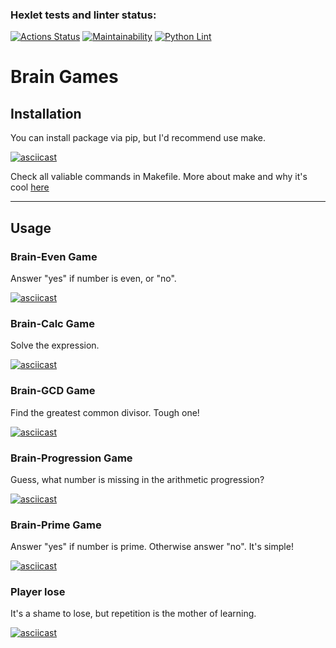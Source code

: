 ### Hexlet tests and linter status:
[![Actions Status](https://github.com/sgmdlt/python-project-lvl1/workflows/hexlet-check/badge.svg)](https://github.com/sgmdlt/python-project-lvl1/actions)
[![Maintainability](https://api.codeclimate.com/v1/badges/345aa41d98565d18cef5/maintainability)](https://codeclimate.com/github/sgmdlt/python-project-lvl1/maintainability)
[![Python Lint](https://github.com/sgmdlt/python-project-lvl1/actions/workflows/lint.yml/badge.svg)](https://github.com/sgmdlt/python-project-lvl1/actions/workflows/lint.yml)

# Brain Games

## Installation

You can install package via pip, but I'd recommend use make.

[![asciicast](https://asciinema.org/a/sGt9gkKZEOm9aeeavX5wCqkEE.svg)](https://asciinema.org/a/sGt9gkKZEOm9aeeavX5wCqkEE)

Check all valiable commands in Makefile. 
More about make and why it's cool [here](https://makefile.site/) 

---
## Usage

### Brain-Even Game
Answer "yes" if number is even, or "no".

[![asciicast](https://asciinema.org/a/ZauYSZJ0ZYV9B2fqeTITpIAuw.svg)](https://asciinema.org/a/ZauYSZJ0ZYV9B2fqeTITpIAuw)

### Brain-Calc Game
Solve the expression.

[![asciicast](https://asciinema.org/a/4YHjchAZObe20SMuTJyueqhp7.svg)](https://asciinema.org/a/4YHjchAZObe20SMuTJyueqhp7)

### Brain-GCD Game
Find the greatest common divisor. Tough one!

[![asciicast](https://asciinema.org/a/OnzRBilQet25kj9OAdHcYAR2w.svg)](https://asciinema.org/a/OnzRBilQet25kj9OAdHcYAR2w)

### Brain-Progression Game
Guess, what number is missing in the arithmetic progression?

[![asciicast](https://asciinema.org/a/AooSf4Zi6gGIFiuGkIKuBw4ti.svg)](https://asciinema.org/a/AooSf4Zi6gGIFiuGkIKuBw4ti)

### Brain-Prime Game
Answer "yes" if number is prime. Otherwise answer "no". It's simple!

[![asciicast](https://asciinema.org/a/J8SL5xLeccQaMN6NCovXYsP3O.svg)](https://asciinema.org/a/J8SL5xLeccQaMN6NCovXYsP3O)

### Player lose
It's a shame to lose, but repetition is the mother of learning.

[![asciicast](https://asciinema.org/a/DQA6CmKSVbK7et2FUDuuYBAEI.svg)](https://asciinema.org/a/DQA6CmKSVbK7et2FUDuuYBAEI)